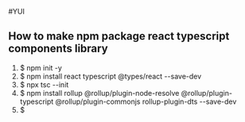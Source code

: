 #YUI

## How to make npm package react typescript components library

1. $ npm init -y
2. $ npm install react typescript @types/react --save-dev
3. $ npx tsc --init
4. $ npm install rollup @rollup/plugin-node-resolve @rollup/plugin-typescript @rollup/plugin-commonjs rollup-plugin-dts --save-dev
5. $
